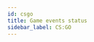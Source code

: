 ```yaml
---
id: csgo
title: Game events status
sidebar_label: CS:GO
---
```


<meta http-equiv="Content-Type" content="text/html charset=utf-8"/>
<!-- importing React -->
<script src="https://unpkg.com/react@15/dist/react.js"></script>
<!-- importing React-Dom -->
<script src="https://unpkg.com/react-dom@15/dist/react-dom.js"></script>
<!-- importing babel for jsx -->
<script src=" https://unpkg.com/babel-standalone@6/babel.min.js"></script>
<!-- importing the remarkable plugin -->
<script src="https://cdnjs.cloudflare.com/ajax/libs/remarkable/1.7.1/remarkable.js"></script>
<!-- importing games metadata -->
<script src="/js/games_metadata.js"></script>

<div id="gameEventsStatus">
  <!-- GameID - this page's game ID, very important -->
  <script> const GameID = 7764; const DocsLink = "../api/overwolf-games-events-csgo";</script>
  <script type="text/jsx" src="/jsx/specificGameEventsStatus.jsx"></script>
</div>